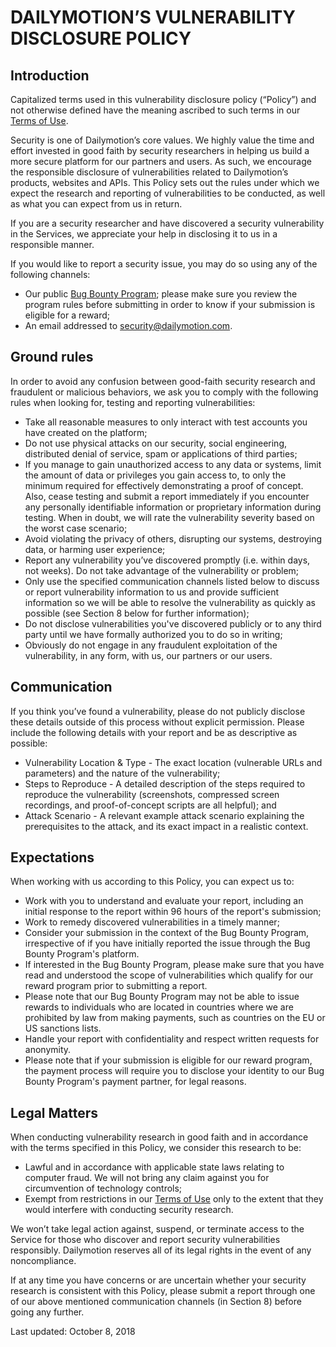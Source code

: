 # DAILYMOTION’S VULNERABILITY DISCLOSURE POLICY


## Introduction

Capitalized terms used in this vulnerability disclosure policy (“Policy”) and not otherwise defined have the meaning ascribed to such terms in our [Terms of Use](https://www.dailymotion.com/legal/terms?localization=us).

Security is one of Dailymotion’s core values. We highly value the time and effort invested in good faith by security researchers in helping us build a more secure platform for our partners and users. As such, we encourage the responsible disclosure of vulnerabilities related to Dailymotion’s products, websites and APIs. This Policy sets out the rules under which we expect the research and reporting of vulnerabilities to be conducted, as well as what you can expect from us in return.

If you are a security researcher and have discovered a security vulnerability in the Services, we appreciate your help in disclosing it to us in a responsible manner.

If you would like to report a security issue, you may do so using any of the following channels:

- Our public [Bug Bounty Program](https://bountyfactory.io/dailymotion/dailymotion-public-bug-bounty); please make sure you review the program rules before submitting in order to know if your submission is eligible for a reward;
- An email addressed to [security@dailymotion.com](security@dailymotion.com).

## Ground rules

In order to avoid any confusion between good-faith security research and fraudulent or malicious behaviors, we ask you to comply with the following rules when looking for, testing and reporting vulnerabilities:

- Take all reasonable measures to only interact with test accounts you have created on the platform;
- Do not use physical attacks on our security, social engineering, distributed denial of service, spam or applications of third parties;
- If you manage to gain unauthorized access to any data or systems, limit the amount of data or privileges you gain access to, to only the minimum required for effectively demonstrating a proof of concept. Also, cease testing and submit a report immediately if you encounter any personally identifiable information or proprietary information during testing. When in doubt, we will rate the vulnerability severity based on the worst case scenario;
- Avoid violating the privacy of others, disrupting our systems, destroying data, or harming user experience;
- Report any vulnerability you’ve discovered promptly (i.e. within days, not weeks). Do not take advantage of the vulnerability or problem;
- Only use the specified communication channels listed below to discuss or report vulnerability information to us and provide sufficient information so we will be able to resolve the vulnerability as quickly as possible (see Section 8 below for further information);
- Do not disclose vulnerabilities you've discovered publicly or to any third party until we have formally authorized you to do so in writing;
- Obviously do not engage in any fraudulent exploitation of the vulnerability, in any form, with us, our partners or our users.

## Communication

If you think you’ve found a vulnerability, please do not publicly disclose these details outside of this process without explicit permission. Please include the following details with your report and be as descriptive as possible:

- Vulnerability Location & Type - The exact location (vulnerable URLs and parameters) and the nature of the vulnerability;
- Steps to Reproduce - A detailed description of the steps required to reproduce the vulnerability (screenshots, compressed screen recordings, and proof-of-concept scripts are all helpful); and
- Attack Scenario - A relevant example attack scenario explaining the prerequisites to the attack, and its exact impact in a realistic context.

## Expectations

When working with us according to this Policy, you can expect us to:

- Work with you to understand and evaluate your report, including an initial response to the report within 96 hours of the report's submission;
- Work to remedy discovered vulnerabilities in a timely manner;
- Consider your submission in the context of the Bug Bounty Program, irrespective of if you have initially reported the issue through the Bug Bounty Program's platform.
- If interested in the Bug Bounty Program, please make sure that you have read and understood the scope of vulnerabilities which qualify for our reward program prior to submitting a report.
- Please note that our Bug Bounty Program may not be able to issue rewards to individuals who are located in countries where we are prohibited by law from making payments, such as countries on the EU or US sanctions lists.
- Handle your report with confidentiality and respect written requests for anonymity.
- Please note that if your submission is eligible for our reward program, the payment process will require you to disclose your identity to our Bug Bounty Program's payment partner, for legal reasons.

## Legal Matters

When conducting vulnerability research in good faith and in accordance with the terms specified in this Policy, we consider this research to be:

- Lawful and in accordance with applicable state laws relating to computer fraud. We will not bring any claim against you for circumvention of technology controls;
- Exempt from restrictions in our [Terms of Use](https://www.dailymotion.com/legal/terms?localization=us) only to the extent that they would interfere with conducting security research.

We won’t take legal action against, suspend, or terminate access to the Service for those who discover and report security vulnerabilities responsibly. Dailymotion reserves all of its legal rights in the event of any noncompliance.

If at any time you have concerns or are uncertain whether your security research is consistent with this Policy, please submit a report through one of our above mentioned communication channels (in Section 8) before going any further.

Last updated: October 8, 2018